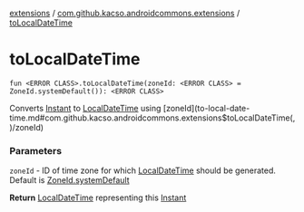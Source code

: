 [extensions](../index.md) / [com.github.kacso.androidcommons.extensions](index.md) / [toLocalDateTime](.)

# toLocalDateTime

`fun <ERROR CLASS>.toLocalDateTime(zoneId: <ERROR CLASS> = ZoneId.systemDefault()): <ERROR CLASS>`

Converts [Instant](#) to [LocalDateTime](#) using [zoneId](to-local-date-time.md#com.github.kacso.androidcommons.extensions$toLocalDateTime(, )/zoneId)

### Parameters

`zoneId` - ID of time zone for which [LocalDateTime](#) should be generated. Default is [ZoneId.systemDefault](#)

**Return**
[LocalDateTime](#) representing this [Instant](#)

